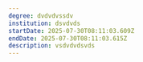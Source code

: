```yaml
---
degree: dvdvdvssdv
institution: dsvdvds
startDate: 2025-07-30T08:11:03.609Z
endDate: 2025-07-30T08:11:03.615Z
description: v﻿sdvdvdsvds
---
```


